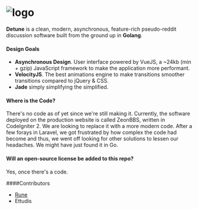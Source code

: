 # ![logo](http://detune.org/images/dchat_logo.png)
**Detune** is a clean, modern, asynchronous, feature-rich pseudo-reddit discussion software built from the ground up in **Golang**.
#### Design Goals
- **Asynchronous Design**. User interface powered by VueJS, a ~24kb (min + gzip) JavaScript framework to make the application more performant.
- **VelocityJS**. The best animations engine to make transitions smoother transitions compared to jQuery & CSS.
- **Jade** simply simplifying the simplified.

#### Where is the Code?

There's no code as of yet since we're still making it.  Currently, the software deployed on the production website is called ZeonBBS, written in CodeIgniter 2.  We are looking to replace it with a more modern code.  After a few forays in Laravel, we got frustrated by how complex the code had become and thus, we went off looking for other solutions to lessen our headaches.  We might have just found it in Go.

#### Will an open-source license be added to this repo?

Yes, once there's a code.

####Contributors

- [Rune](mailto:hello@detune.org)
- Ettudis
